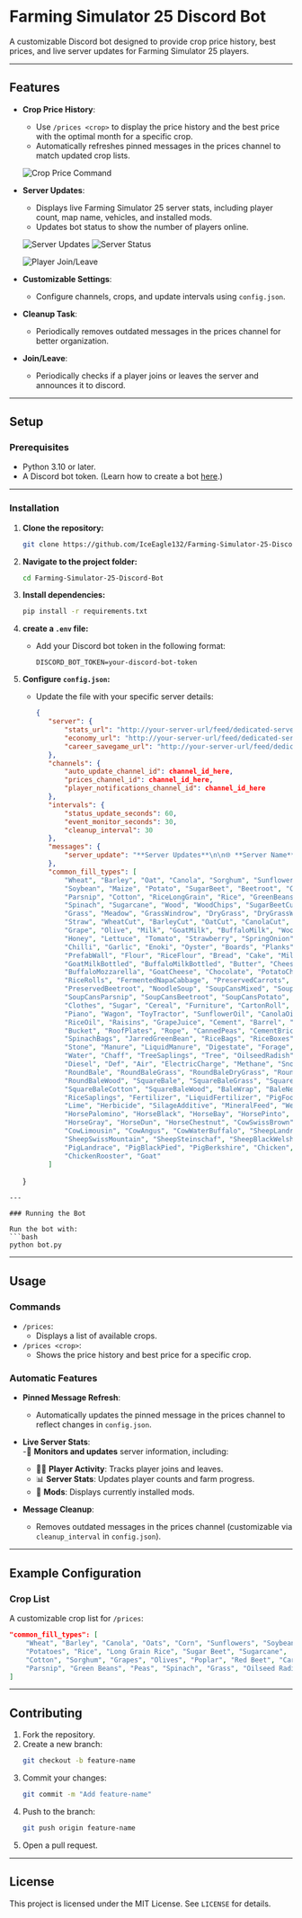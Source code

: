 # Farming Simulator 25 Discord Bot

A customizable Discord bot designed to provide crop price history, best prices, and live server updates for Farming Simulator 25 players.

---

## Features

- **Crop Price History**:
  - Use `/prices <crop>` to display the price history and the best price with the optimal month for a specific crop.
  - Automatically refreshes pinned messages in the prices channel to match updated crop lists.

  ![Crop Price Command](https://i.imgur.com/rsL6Z4C.png "Crop Price Command Example")
  
- **Server Updates**:
  - Displays live Farming Simulator 25 server stats, including player count, map name, vehicles, and installed mods.
  - Updates bot status to show the number of players online.

  ![Server Updates](https://i.imgur.com/iI7YWjo.png "Server Updates Example")
  ![Server Status](https://i.imgur.com/UDr5TnO.png "Server Status Example")

  ![Player Join/Leave](https://i.imgur.com/AMEgGEF.png "Join/Leave Example")

- **Customizable Settings**:
  - Configure channels, crops, and update intervals using `config.json`.

- **Cleanup Task**:
  - Periodically removes outdated messages in the prices channel for better organization.

- **Join/Leave**:
  - Periodically checks if a player joins or leaves the server and announces it to discord.

---

## Setup

### Prerequisites
- Python 3.10 or later.
- A Discord bot token. (Learn how to create a bot [here](https://discordpy.readthedocs.io/en/stable/discord.html).)

---

### Installation

1. **Clone the repository:**
   ```bash
   git clone https://github.com/IceEagle132/Farming-Simulator-25-Discord-Bot.git
   ```
   
2. **Navigate to the project folder:**
   ```bash
   cd Farming-Simulator-25-Discord-Bot
   ```

3. **Install dependencies:**
   ```bash
   pip install -r requirements.txt
   ```

4. **create a `.env` file:**
   - Add your Discord bot token in the following format:
     ```plaintext
     DISCORD_BOT_TOKEN=your-discord-bot-token
     ```

5. **Configure `config.json`:**
   - Update the file with your specific server details:
     ```json
     {
        "server": {
            "stats_url": "http://your-server-url/feed/dedicated-server-stats.xml",
            "economy_url": "http://your-server-url/feed/dedicated-server-savegame.html?file=economy",
            "career_savegame_url": "http://your-server-url/feed/dedicated-server-savegame.html?file==careerSavegame"
        },
        "channels": {
            "auto_update_channel_id": channel_id_here,
            "prices_channel_id": channel_id_here,
            "player_notifications_channel_id": channel_id_here
        },
        "intervals": {
            "status_update_seconds": 60,
            "event_monitor_seconds": 30,
            "cleanup_interval": 30
        },
        "messages": {
            "server_update": "**Server Updates**\n\n🌐 **Server Name**: {server_name}\n🗺️ **Map Name**: {map_name}\n\n👥 **Players Online**: {players_online}/{player_capacity}\n⏳ **Farm Progress**: {hours}h {minutes}m\n\n📅 **Savegame Creation Date**: {creation_date}\n💾 **Last Save Date**: {last_save_date}\n\n📊 **Economic Difficulty**: {economic_difficulty}\n⏱️ **Time Scale**: {time_scale}x\n💰 **Current Money**: {current_money}\n\n🔧 **Mods**:\n{mods}"
        },
        "common_fill_types": [
            "Wheat", "Barley", "Oat", "Canola", "Sorghum", "Sunflower", 
            "Soybean", "Maize", "Potato", "SugarBeet", "Beetroot", "Carrot", 
            "Parsnip", "Cotton", "RiceLongGrain", "Rice", "GreenBeans", "Peas", 
            "Spinach", "Sugarcane", "Wood", "WoodChips", "SugarBeetCut", "Silage", 
            "Grass", "Meadow", "GrassWindrow", "DryGrass", "DryGrassWindrow", 
            "Straw", "WheatCut", "BarleyCut", "OatCut", "CanolaCut", "SoybeanCut", 
            "Grape", "Olive", "Milk", "GoatMilk", "BuffaloMilk", "Wool", "Egg", 
            "Honey", "Lettuce", "Tomato", "Strawberry", "SpringOnion", "NapaCabbage", 
            "Chilli", "Garlic", "Enoki", "Oyster", "Boards", "Planks", "WoodBeam", 
            "PrefabWall", "Flour", "RiceFlour", "Bread", "Cake", "MilkBottled", 
            "GoatMilkBottled", "BuffaloMilkBottled", "Butter", "Cheese", 
            "BuffaloMozzarella", "GoatCheese", "Chocolate", "PotatoChips", 
            "RiceRolls", "FermentedNapaCabbage", "PreservedCarrots", "PreservedParsnip", 
            "PreservedBeetroot", "NoodleSoup", "SoupCansMixed", "SoupCansCarrots", 
            "SoupCansParsnip", "SoupCansBeetroot", "SoupCansPotato", "Fabric", 
            "Clothes", "Sugar", "Cereal", "Furniture", "CartonRoll", "PaperRoll", 
            "Piano", "Wagon", "ToyTractor", "SunflowerOil", "CanolaOil", "OliveOil", 
            "RiceOil", "Raisins", "GrapeJuice", "Cement", "Barrel", "Bathtub", 
            "Bucket", "RoofPlates", "Rope", "CannedPeas", "CementBricks", 
            "SpinachBags", "JarredGreenBean", "RiceBags", "RiceBoxes", "Seeds", 
            "Stone", "Manure", "LiquidManure", "Digestate", "Forage", "ForageMixing", 
            "Water", "Chaff", "TreeSaplings", "Tree", "OilseedRadish", "Poplar", 
            "Diesel", "Def", "Air", "ElectricCharge", "Methane", "Snow", "RoadSalt", 
            "RoundBale", "RoundBaleGrass", "RoundBaleDryGrass", "RoundBaleCotton", 
            "RoundBaleWood", "SquareBale", "SquareBaleGrass", "SquareBaleDryGrass", 
            "SquareBaleCotton", "SquareBaleWood", "BaleWrap", "BaleNet", "BaleTwine", 
            "RiceSaplings", "Fertilizer", "LiquidFertilizer", "PigFood", "Tarp", 
            "Lime", "Herbicide", "SilageAdditive", "MineralFeed", "Weed", 
            "HorsePalomino", "HorseBlack", "HorseBay", "HorsePinto", "HorseSealBrown", 
            "HorseGray", "HorseDun", "HorseChestnut", "CowSwissBrown", "CowHolstein", 
            "CowLimousin", "CowAngus", "CowWaterBuffalo", "SheepLandrace", 
            "SheepSwissMountain", "SheepSteinschaf", "SheepBlackWelsh", 
            "PigLandrace", "PigBlackPied", "PigBerkshire", "Chicken", 
            "ChickenRooster", "Goat"
        ]
    }
```
---

### Running the Bot

Run the bot with:
```bash
python bot.py
```

---

## Usage

### Commands

- `/prices`:
  - Displays a list of available crops.
- `/prices <crop>`:
  - Shows the price history and best price for a specific crop.

### Automatic Features

- **Pinned Message Refresh**:
  - Automatically updates the pinned message in the prices channel to reflect changes in `config.json`.

- **Live Server Stats**:  
  -📡 **Monitors and updates** server information, including:  
  - 🧍‍♂️ **Player Activity**: Tracks player joins and leaves.  
  - 📊 **Server Stats**: Updates player counts and farm progress.  
  - 🔧 **Mods**: Displays currently installed mods.

- **Message Cleanup**:
  - Removes outdated messages in the prices channel (customizable via `cleanup_interval` in `config.json`).

---

## Example Configuration

### Crop List
A customizable crop list for `/prices`:
```json
"common_fill_types": [
    "Wheat", "Barley", "Canola", "Oats", "Corn", "Sunflowers", "Soybeans",
    "Potatoes", "Rice", "Long Grain Rice", "Sugar Beet", "Sugarcane",
    "Cotton", "Sorghum", "Grapes", "Olives", "Poplar", "Red Beet", "Carrots",
    "Parsnip", "Green Beans", "Peas", "Spinach", "Grass", "Oilseed Radish"
]
```

---

## Contributing

1. Fork the repository.
2. Create a new branch:
   ```bash
   git checkout -b feature-name
   ```
3. Commit your changes:
   ```bash
   git commit -m "Add feature-name"
   ```
4. Push to the branch:
   ```bash
   git push origin feature-name
   ```
5. Open a pull request.

---

## License

This project is licensed under the MIT License. See `LICENSE` for details.